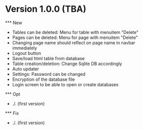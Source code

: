 Version 1.0.0 (TBA)
=====================================================================
*** New
  - Tables can be deleted: Menu for table with menuitem "Delete"
  - Pages can be deleted: Menu for page with menuitem "Delete"
  - Changing page name should reflect on page name in navbar immediately
  - Logout button
  - Save/load html table from database
  - Table creation/deletion: Change Sqlite DB accordingly
  - Auto updater
  - Settings: Password can be changed
  - Encryption of the database file
  - Login screen to be able to open or create databases

*** Opt
  - ./. (first version)

*** Fix
  - ./. (first version)